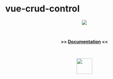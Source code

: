 # vue-crud-control

<p align="center">
<img src="https://www.dropbox.com/s/610alplztngaqk2/vue-crud-control-screen1.png?raw=1">
</p>
<p>&nbsp;</p>

<p align="center"><b>
>> <a href='https://kikiio.com/project/vue-crud-control/' target="_blank">Documentation</a> <<
</b></p>

<p>&nbsp;</p>
<p align="center">
<img height="50" src="https://avatars1.githubusercontent.com/u/60078232?s=460&u=1f7794ddcbc148df9f6ea977d8af0b79ef0a0881&v=4">
</p>
